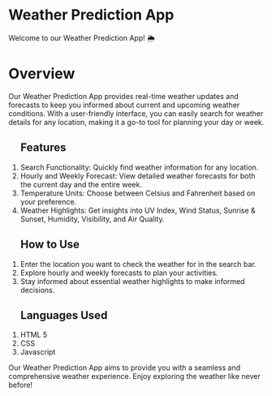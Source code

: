 <h1>Weather Prediction App</h1>

Welcome to our Weather Prediction App! 🌦️

<h1>Overview</h1>

Our Weather Prediction App provides real-time weather updates and forecasts to keep you informed about current and upcoming weather conditions. With a user-friendly interface, you can easily search for weather details for any location, making it a go-to tool for planning your day or week.

<ol><h2>Features</h2>
    <li>Search Functionality: Quickly find weather information for any location.</li>
    <li>Hourly and Weekly Forecast: View detailed weather forecasts for both the current day and the entire week.</li>
    <li>Temperature Units: Choose between Celsius and Fahrenheit based on your preference.</li>
    <li>Weather Highlights: Get insights into UV Index, Wind Status, Sunrise & Sunset, Humidity, Visibility, and Air Quality.</li>
</ol>
<ol><h2>How to Use</h2>
    <li>Enter the location you want to check the weather for in the search bar.</li>
    <li>Explore hourly and weekly forecasts to plan your activities.</li>
    <li>Stay informed about essential weather highlights to make informed decisions.</li>
</ol>
<ol><h2>Languages Used</h2>
  <li>HTML 5</li>
  <li>CSS</li>
  <li>Javascript</li>
</ol>

Our Weather Prediction App aims to provide you with a seamless and comprehensive weather experience. Enjoy exploring the weather like never before!
